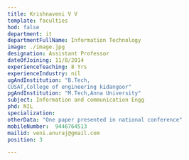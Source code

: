 ```yaml
---
title: Krishnaveni V V
template: faculties
hod: false
department: it
departmentFullName: Information Technology
image: ./image.jpg
designation: Assistant Professor
dateOfJoining: 11/8/2014
experienceTeaching: 8 Yrs
experienceIndustry: nil
ugAndInstitution: "B.Tech,
CUSAT,College of engineering kidangoor"
pgAndInstitution: "M.Tech,Anna University"
subject: Information and communication Engg
phd: NIL
specialization:  
otherData: "One paper presented in national conference"
mobileNumber:  9446764513
mailid: veni.anuraj@gmail.com
position: 3

---
```

